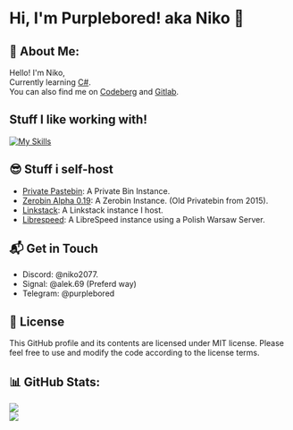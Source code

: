 # Hi, I'm Purplebored! aka Niko 👋
## 💫 About Me:
Hello! I'm Niko,<br>Currently learning [C#](https://learn.microsoft.com/pl-pl/dotnet/csharp/).<br>
You can also find me on [Codeberg](https://codeberg.com/purplebored) and [Gitlab](https://gitlab.com/Purplebored).

## Stuff I like working with!
[![My Skills](https://skillicons.dev/icons?i=cs,dotnet,discord,github,gitlab,idea)](https://skillicons.dev)

## 😎 Stuff i self-host
- [Private Pastebin](bin.purplebored.pl): A Private Bin Instance.
- [Zerobin Alpha 0.19](https://oldpb.purplebored.pl): A Zerobin Instance. (Old Privatebin from 2015).
- [Linkstack](bio.purplebored.pl): A Linkstack instance I host.
- [Librespeed](https://speed.purplebored.pl): A LibreSpeed instance using a Polish Warsaw Server.

## 📬 Get in Touch
- Discord: @niko2077.
- Signal: @alek.69 (Preferd way)
- Telegram: @purplebored

## 📝 License
This GitHub profile and its contents are licensed under MIT license. Please feel free to use and modify the code according to the license terms.

## 📊 GitHub Stats:
![](https://github-readme-stats.vercel.app/api?username=PurpleBored&theme=radical&hide_border=true&include_all_commits=true&count_private=true)<br/>
![](https://github-readme-stats.vercel.app/api/top-langs/?username=PurpleBored&theme=radical&hide_border=true&include_all_commits=true&count_private=true&layout=compact)
